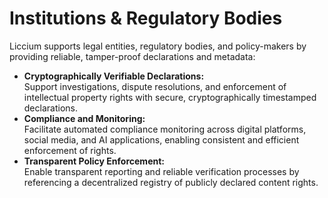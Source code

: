 # Institutions & Regulatory Bodies

Liccium supports legal entities, regulatory bodies, and policy-makers by providing reliable, tamper-proof declarations and metadata:

* **Cryptographically Verifiable Declarations:**\
  Support investigations, dispute resolutions, and enforcement of intellectual property rights with secure, cryptographically timestamped declarations.
* **Compliance and Monitoring:**\
  Facilitate automated compliance monitoring across digital platforms, social media, and AI applications, enabling consistent and efficient enforcement of rights.
* **Transparent Policy Enforcement:**\
  Enable transparent reporting and reliable verification processes by referencing a decentralized registry of publicly declared content rights.

